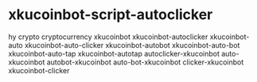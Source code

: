 # xkucoinbot-script-autoclicker
hy crypto cryptocurrency xkucoinbot xkucoinbot-autoclicker xkucoinbot-auto xkucoinbot-auto-clicker xkucoinbot-autobot xkucoinbot-auto-bot xkucoinbot-auto-tap xkucoinbot-autotap autoclicker-xkucoinbot auto-xkucoinbot autobot-xkucoinbot auto-bot-xkucoinbot clicker-xkucoinbot xkucoinbot-clicker
